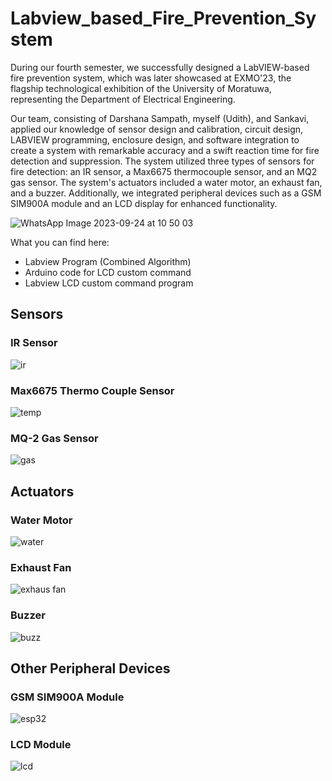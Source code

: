 # Labview_based_Fire_Prevention_System

During our fourth semester, we successfully designed a LabVIEW-based fire prevention system, which was later showcased at EXMO'23, the flagship technological exhibition of the University of Moratuwa, representing the Department of Electrical Engineering.

Our team, consisting of Darshana Sampath, myself (Udith), and Sankavi, applied our knowledge of sensor design and calibration, circuit design, LABVIEW programming, enclosure design, and software integration to create a system with remarkable accuracy and a swift reaction time for fire detection and suppression. The system utilized three types of sensors for fire detection: an IR sensor, a Max6675 thermocouple sensor, and an MQ2 gas sensor. The system's actuators included a water motor, an exhaust fan, and a buzzer. Additionally, we integrated peripheral devices such as a GSM SIM900A module and an LCD display for enhanced functionality.

![WhatsApp Image 2023-09-24 at 10 50 03](https://github.com/udithishanka/Labview_based_Fire_Prevention_System/assets/107479890/af50fd99-b785-42cf-bd5a-544cbf1fe7b9)

What you can find here:
- Labview Program (Combined Algorithm)
- Arduino code for LCD custom command
- Labview LCD custom command program


## Sensors 

### IR Sensor

![ir](https://github.com/udithishanka/Labview_based_Fire_Prevention_System/assets/107479890/a081cda1-01c4-4f5e-bb6c-07b096a79a04)


### Max6675 Thermo Couple Sensor

![temp](https://github.com/udithishanka/Labview_based_Fire_Prevention_System/assets/107479890/e18a8527-b559-46e9-bfd0-6cb97cfc806e)


### MQ-2 Gas Sensor

![gas](https://github.com/udithishanka/Labview_based_Fire_Prevention_System/assets/107479890/62c70bfe-a20a-429c-86df-abc6bf6c9dd0)

## Actuators


### Water Motor
![water](https://github.com/udithishanka/Labview_based_Fire_Prevention_System/assets/107479890/211d1ae2-98f9-4307-9ea0-73715d9c0dd7)


### Exhaust Fan
![exhaus fan](https://github.com/udithishanka/Labview_based_Fire_Prevention_System/assets/107479890/fad22760-02b4-4f69-bd3d-6801e4fded3c)


### Buzzer

![buzz](https://github.com/udithishanka/Labview_based_Fire_Prevention_System/assets/107479890/7f15b437-ee36-4af0-943d-e590ae2b5927)

## Other Peripheral Devices

### GSM SIM900A Module

![esp32](https://github.com/udithishanka/Labview_based_Fire_Prevention_System/assets/107479890/7ce14291-6ccd-4a09-83ac-629adb8cfc48)

### LCD Module


![lcd](https://github.com/udithishanka/Labview_based_Fire_Prevention_System/assets/107479890/509d472a-e804-476a-bf25-b6d9b491e9b0)



